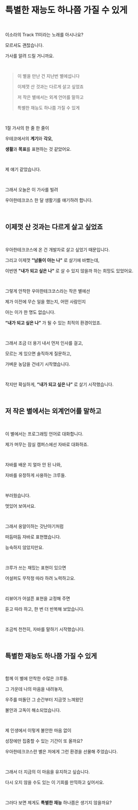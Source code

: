 # 특별한 재능도 하나쯤 가질 수 있게

<br>

이소라의 Track 11이라는 노래를 아시나요?

모르셔도 괜찮습니다.

가사를 알려 드릴 거니까요.

<br>

> 이 별을 만난 건 지난번 별에섭니다
> 
> 이제껏 산 것과는 다르게 살고 싶었죠
> 
> 저 작은 별에서는 외계 언어를 말하고
> 
> 특별한 재능도 하나쯤 가질 수 있게

<br>

1절 가사의 한 줄 한 줄이 

우테코에서의 **계기**와 **각오**, 

**생활**과 **목표**를 표현하는 것 같았어요.

<br>

제 얘기 같았습니다.

<br>

그래서 오늘은 이 가사를 빌려 

우아한테크코스 한 달 생활기를 얘기하려 합니다.

<br>

## 이제껏 산 것과는 다르게 살고 싶었죠

<br>

우아한테크코스에 온 건 개발자로 살고 싶었기 때문입니다.

그리고 이제껏 **"남들이 아는 나"** 로 살기에 바빴는데,

이번엔 **"내가 되고 싶은 나"** 로 살 수 있지 않을까 하는 희망도 있었어요.

<br>

그렇게 안착한 우아한테크코스라는 작은 별에선

제가 이전에 무슨 일을 했는지, 어떤 사람인지 

아는 이가 한 명도 없습니다.

**“내가 되고 싶은 나”** 가 될 수 있는 최적의 환경이었죠.

<br>

그래서 조금 더 용기 내서 먼저 인사를 걸고,

모르는 게 있으면 솔직하게 질문하고,

가벼운 농담을 건네기 시작했습니다.

<br>

작지만 확실하게, **“내가 되고 싶은 나”** 로 살기 시작했습니다.

<br>

## 저 작은 별에서는 외계언어를 말하고

<br>

이 별에서는 프로그래밍 언어로 대화합니다.

제가 머무는 잠실 캠퍼스에선 자바로 대화하죠.

<br>

자바를 배운 지 얼마 안 된 나와,

자바를 유창하게 사용하는 크루들.

<br>

부러웠습니다.

멋있어 보여서요.

<br>

그래서 옹알이하는 갓난아기처럼

떠듬떠듬 자바로 표현했습니다.

능숙하지 않았지만요.

<br>

크루가 쓰는 재밌는 표현이 있으면

어설퍼도 무작정 따라 하려 노력하고요.

<br>

리뷰어가 어설픈 표현을 교정해 주면

듣고 따라 하고, 한 번 더 반복해 보았습니다.

<br>

조금씩 천천히, 자바를 말하기 시작했습니다.

<br>

## 특별한 재능도 하나쯤 가질 수 있게

<br>

함께 이 별에 안착한 수많은 크루들.

그 가운데 나의 마음을 내려놓자,

우주를 떠돌던 그 순간부터 지금껏 느껴왔던

불안과 고독이 해소되었습니다.

<br>

제 인생에서 이렇게 불안한 마음 없이

성장에만 집중할 수 있는 기간이 또 올까요?

우아한테크코스란 별은 저에게 그런 환경을 선물해 주었습니다.

<br>

그래서 더 지금의 이 마음을 유지하고 싶습니다.

다시 오지 않을 수도 있는 이 기회를 만끽하고 싶어서요.

<br>

그러다 보면 제게도 **특별한 재능** 하나쯤은 생기지 않을까요?
